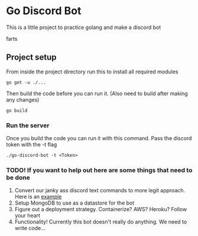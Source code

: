 # Go Discord Bot
This is a little project to practice golang and make a discord bot

farts

## Project setup
From inside the project directory run this to install all required modules
```
go get -u ./...
```
Then build the code before you can run it. (Also need to build after making any changes)
```
go build
```

### Run the server
Once you build the code you can run it with this command. Pass the discord token with the -t flag
```
./go-discord-bot -t <Token>
```

### TODO! If you want to help out here are some things that need to be done
1. Convert our janky ass discord text commands to more legit approach. Here is an [example](https://github.com/bwmarrin/discordgo/blob/master/examples/slash_commands/main.go)
2. Setup MongoDB to use as a datastore for the bot
3. Figure out a deployment strategy. Containerize? AWS? Heroku? Follow your heart
4. Functionality! Currently this bot doesn't really do anything. We need to write code...
